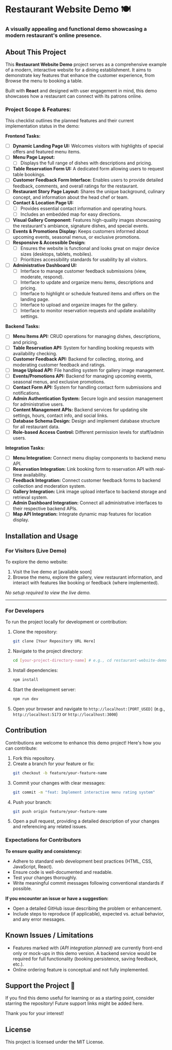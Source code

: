 # Restaurant Website Demo 🍽️

### A visually appealing and functional demo showcasing a modern restaurant's online presence.

## About This Project

This **Restaurant Website Demo** project serves as a comprehensive example of a modern, interactive website for a dining establishment. It aims to demonstrate key features that enhance the customer experience, from Browse the menu to booking a table.

Built with **React** and designed with user engagement in mind, this demo showcases how a restaurant can connect with its patrons online.

### Project Scope & Features:

This checklist outlines the planned features and their current implementation status in the demo:

**Frontend Tasks:**

-   [ ] **Dynamic Landing Page UI:** Welcomes visitors with highlights of special offers and featured menu items.
-   [ ] **Menu Page Layout:**
    -   [ ] Displays the full range of dishes with descriptions and pricing.
-   [ ] **Table Reservation Form UI:** A dedicated form allowing users to request table bookings.
-   [ ] **Customer Feedback Form Interface:** Enables users to provide detailed feedback, comments, and overall ratings for the restaurant.
-   [ ] **Restaurant Story Page Layout:** Shares the unique background, culinary concept, and information about the head chef or team.
-   [ ] **Contact & Location Page UI:**
    -   [ ] Provides essential contact information and operating hours.
    -   [ ] Includes an embedded map for easy directions.
-   [ ] **Visual Gallery Component:** Features high-quality images showcasing the restaurant's ambiance, signature dishes, and special events.
-   [ ] **Events & Promotions Display:** Keeps customers informed about upcoming events, seasonal menus, or exclusive promotions.
-   [ ] **Responsive & Accessible Design:**
    -   [ ] Ensures the website is functional and looks great on major device sizes (desktops, tablets, mobiles).
    -   [ ] Prioritizes accessibility standards for usability by all visitors.
-   [ ] **Administrative Dashboard UI:**
    -   [ ] Interface to manage customer feedback submissions (view, moderate, respond).
    -   [ ] Interface to update and organize menu items, descriptions and pricing.
    -   [ ] Interface to highlight or schedule featured items and offers on the landing page.
    -   [ ] Interface to upload and organize images for the gallery.
    -   [ ] Interface to monitor reservation requests and update availability settings.

**Backend Tasks:**

-   [ ] **Menu Items API:** CRUD operations for managing dishes, descriptions, and pricing.
-   [ ] **Table Reservation API:** System for handling booking requests with availability checking.
-   [ ] **Customer Feedback API:** Backend for collecting, storing, and moderating customer feedback and ratings.
-   [ ] **Image Upload API:** File handling system for gallery image management.
-   [ ] **Events/Promotions API:** Backend for managing upcoming events, seasonal menus, and exclusive promotions.
-   [ ] **Contact Form API:** System for handling contact form submissions and notifications.
-   [ ] **Admin Authentication System:** Secure login and session management for administrative users.
-   [ ] **Content Management APIs:** Backend services for updating site settings, hours, contact info, and social links.
-   [ ] **Database Schema Design:** Design and implement database structure for all restaurant data.
-   [ ] **Role-based Access Control:** Different permission levels for staff/admin users.

**Integration Tasks:**

-   [ ] **Menu Integration:** Connect menu display components to backend menu API.
-   [ ] **Reservation Integration:** Link booking form to reservation API with real-time availability.
-   [ ] **Feedback Integration:** Connect customer feedback forms to backend collection and moderation system.
-   [ ] **Gallery Integration:** Link image upload interface to backend storage and retrieval system.
-   [ ] **Admin Dashboard Integration:** Connect all administrative interfaces to their respective backend APIs.
-   [ ] **Map API Integration:** Integrate dynamic map features for location display.

## Installation and Usage

### For Visitors (Live Demo)

To explore the demo website:

1.  Visit the live demo at [available soon]
2.  Browse the menu, explore the gallery, view restaurant information, and interact with features like booking or feedback (where implemented).

_No setup required to view the live demo._

---

### For Developers

To run the project locally for development or contribution:

1.  Clone the repository:
    ```bash
    git clone [Your Repository URL Here]
    ```
2.  Navigate to the project directory:
    ```bash
    cd [your-project-directory-name] # e.g., cd restaurant-website-demo
    ```
3.  Install dependencies:
    ```bash
    npm install
    ```
4.  Start the development server:
    ```bash
    npm run dev
    ```
5.  Open your browser and navigate to `http://localhost:[PORT_USED]` (e.g., `http://localhost:5173` or `http://localhost:3000`)

## Contribution

Contributions are welcome to enhance this demo project! Here's how you can contribute:

1.  Fork this repository.
2.  Create a branch for your feature or fix:
    ```bash
    git checkout -b feature/your-feature-name
    ```
3.  Commit your changes with clear messages:
    ```bash
    git commit -m "feat: Implement interactive menu rating system"
    ```
4.  Push your branch:
    ```bash
    git push origin feature/your-feature-name
    ```
5.  Open a pull request, providing a detailed description of your changes and referencing any related issues.

### Expectations for Contributors

**To ensure quality and consistency:**

-   Adhere to standard web development best practices (HTML, CSS, JavaScript, React).
-   Ensure code is well-documented and readable.
-   Test your changes thoroughly.
-   Write meaningful commit messages following conventional standards if possible.

**If you encounter an issue or have a suggestion:**

-   Open a detailed GitHub issue describing the problem or enhancement.
-   Include steps to reproduce (if applicable), expected vs. actual behavior, and any error messages.

## Known Issues / Limitations

-   Features marked with _(API integration planned)_ are currently front-end only or mock-ups in this demo version. A backend service would be required for full functionality (booking persistence, saving feedback, etc.).
-   Online ordering feature is conceptual and not fully implemented.

## Support the Project 💖

If you find this demo useful for learning or as a starting point, consider starring the repository! Future support links might be added here.

Thank you for your interest!

## License

This project is licensed under the MIT License.
